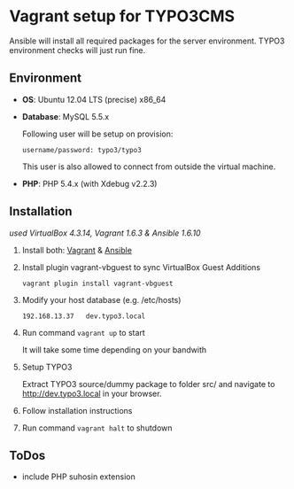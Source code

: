 Vagrant setup for TYPO3CMS
================

Ansible will install all required packages for the server environment.
TYPO3 environment checks will just run fine.

Environment
--------------
* __OS__: Ubuntu 12.04 LTS (precise) x86_64

* __Database__: MySQL 5.5.x

   Following user will be setup on provision:
   ```
   username/password: typo3/typo3
   ```
   This user is also allowed to connect from outside the virtual machine.

* __PHP__: PHP 5.4.x (with Xdebug v2.2.3)

Installation
--------------
*used VirtualBox 4.3.14, Vagrant 1.6.3 & Ansible 1.6.10*

1. Install both: [Vagrant](https://www.vagrantup.com/downloads.html) & [Ansible](http://docs.ansible.com/intro_installation.html)

2. Install plugin vagrant-vbguest to sync VirtualBox Guest Additions

    ```
    vagrant plugin install vagrant-vbguest
    ```

3. Modify your host database (e.g. /etc/hosts)

    ```
    192.168.13.37   dev.typo3.local
    ``` 

4. Run command `vagrant up` to start

    It will take some time depending on your bandwith

5. Setup TYPO3

    Extract TYPO3 source/dummy package to folder src/ and navigate to http://dev.typo3.local in your browser.

6. Follow installation instructions

7. Run command `vagrant halt` to shutdown

ToDos
--------------
* include PHP suhosin extension
